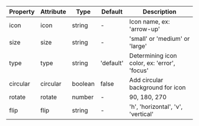 | Property | Attribute | Type    | Default   | Description                                  |
| -------- | --------- | ------- | --------- | -------------------------------------------- |
| icon     | icon      | string  | -         | Icon name, ex: 'arrow-up'                    |
| size     | size      | string  | -         | 'small' or 'medium' or 'large'               |
| type     | type      | string  | 'default' | Determining icon color, ex: 'error', 'focus' |
| circular | circular  | boolean | false     | Add circular background for icon             |
| rotate   | rotate    | number  | -         | 90, 180, 270                                 |
| flip     | flip      | string  | -         | 'h', 'horizontal', 'v', 'vertical'           |
